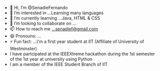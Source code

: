 - 👋 Hi, I’m @SenadieFernando
- 👀 I’m interested in ...Learning many languages
- 🌱 I’m currently learning ...Java, HTML & CSS
- 💞️ I’m looking to collaborate on ...
- 📫 How to reach me ...senadief@gmail.com
- 😄 Pronouns: ...
- ⚡ Fun fact: ...I'm a first year student at IIT (Affiliate of University of Westminster)
- I have partcipated at the IEEEXtreme hackathon during the 1st semester of the 1st year at university using Python
- I am a member of the IEEE Student Branch of IIT

<!---
2004982/2004982 is a ✨ special ✨ repository because its `README.md` (this file) appears on your GitHub profile.
You can click the Preview link to take a look at your changes.
--->
